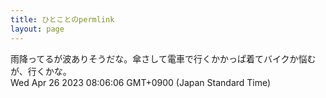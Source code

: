 ```yaml
---
title: ひとことのpermlink
layout: page
---
```

<div class="box" dt="1682463966628">
  雨降ってるが波ありそうだな。傘さして電車で行くかかっぱ着てバイクか悩むが、行くかな。
  <div class="content is-small">Wed Apr 26 2023 08:06:06 GMT+0900 (Japan Standard Time)</div>
</div>